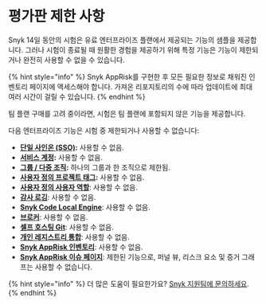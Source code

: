 # 평가판 제한 사항

Snyk 14일 동안의 시험은 유료 엔터프라이즈 플랜에서 제공되는 기능의 샘플을 제공합니다. 그러나 시험이 종료될 때 원활한 경험을 제공하기 위해 특정 기능은 기능이 제한되거나 완전히 사용할 수 없을 수 있습니다.

{% hint style="info" %}
Snyk AppRisk를 구현한 후 모든 필요한 정보로 채워진 인벤토리 페이지에 액세스해야 합니다. 가져온 리포지토리의 수에 따라 업데이트에 최대 여러 시간이 걸릴 수 있습니다.
{% endhint %}

팀 플랜 구매를 고려 중이라면, 시험은 팀 플랜에 포함되지 않은 기능을 제공합니다.

다음 엔터프라이즈 기능은 시험 중 제한되거나 사용할 수 없습니다:

* [**단일 사인온 (SSO)**](../../enterprise-setup/single-sign-on-sso-for-authentication-to-snyk/)**:** 사용할 수 없음.
* [**서비스 계정**](../../enterprise-setup/service-accounts/)**:** 사용할 수 없음.
* [**그룹 / 다중 조직**](../../snyk-admin/groups-and-organizations/)**:** 하나의 그룹과 한 조직으로 제한됨.
* [**사용자 정의 프로젝트 태그**](../../snyk-admin/introduction-to-snyk-projects/project-tags.md)**:** 사용할 수 없음.
* [**사용자 정의 사용자 역할**](../../snyk-admin/user-roles/user-role-management.md): 사용할 수 없음.
* [**감사 로깅**](../../snyk-admin/user-management-with-the-api/retrieve-audit-logs-of-user-initiated-activity-by-api-for-an-org-or-group.md): 사용할 수 없음.
* [**Snyk Code Local Engine**](../../scan-with-snyk/snyk-code/snyk-code-local-engine.md): 사용할 수 없음.
* [**브로커**](../../enterprise-setup/snyk-broker/): 사용할 수 없음.
* [**셀프 호스팅 Git**](../../scm-ide-and-ci-cd-integrations/snyk-scm-integrations/github-enterprise.md): 사용할 수 없음.
* [**개인 레지스트리 통합**](../../scan-with-snyk/snyk-open-source/package-repository-integrations/): 사용할 수 없음.
* [**Snyk AppRisk 인벤토리**](../../manage-assets/): 사용할 수 없음.
* [**Snyk AppRisk 이슈 페이지**](../../manage-risk/prioritize-issues-for-fixing/prioritization-for-snyk-apprisk.md): 제한된 기능으로, 퍼널 뷰, 리스크 요소 및 증거 그래프는 사용할 수 없습니다.

{% hint style="info" %}
더 많은 도움이 필요한가요? [Snyk 지원팀에 문의하세요](https://support.snyk.io).
{% endhint %}
